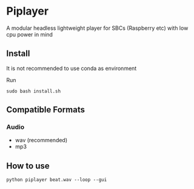 # Piplayer
A modular headless lightweight player for SBCs (Raspberry etc) with low cpu power in mind


## Install

It is not recommended to use conda as environment

Run
```
sudo bash install.sh
```

## Compatible Formats

### Audio

- wav (recommended)
- mp3


## How to use

```
python piplayer beat.wav --loop --gui
```